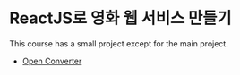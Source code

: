 # ReactJS로 영화 웹 서비스 만들기

This course has a small project except for the main project.
* [Open Converter](https://github.com/hwahyeon/reactjs/tree/main/UnitsConverter)

## 
